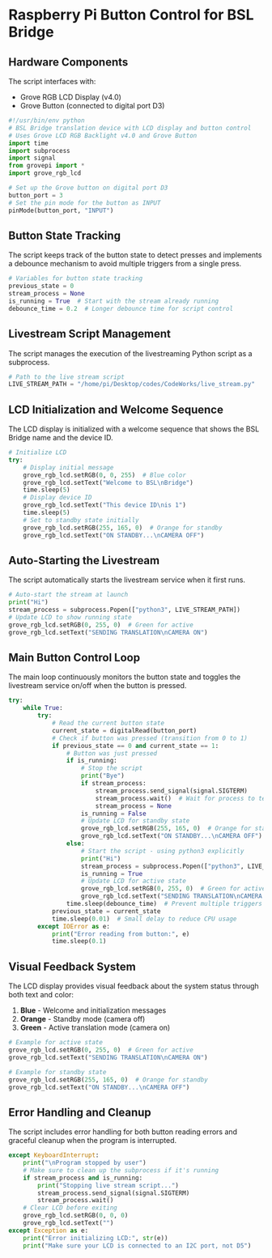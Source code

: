 # Raspberry Pi Button Control for BSL Bridge

## Hardware Components

The script interfaces with:
- Grove RGB LCD Display (v4.0)
- Grove Button (connected to digital port D3)

```python
#!/usr/bin/env python
# BSL Bridge translation device with LCD display and button control
# Uses Grove LCD RGB Backlight v4.0 and Grove Button
import time
import subprocess
import signal
from grovepi import *
import grove_rgb_lcd

# Set up the Grove button on digital port D3
button_port = 3
# Set the pin mode for the button as INPUT
pinMode(button_port, "INPUT")
```

## Button State Tracking

The script keeps track of the button state to detect presses and implements a debounce mechanism to avoid multiple triggers from a single press.

```python
# Variables for button state tracking
previous_state = 0
stream_process = None
is_running = True  # Start with the stream already running
debounce_time = 0.2  # Longer debounce time for script control
```

## Livestream Script Management

The script manages the execution of the livestreaming Python script as a subprocess.

```python
# Path to the live stream script
LIVE_STREAM_PATH = "/home/pi/Desktop/codes/CodeWorks/live_stream.py"
```

## LCD Initialization and Welcome Sequence

The LCD display is initialized with a welcome sequence that shows the BSL Bridge name and the device ID.

```python
# Initialize LCD
try:
    # Display initial message
    grove_rgb_lcd.setRGB(0, 0, 255)  # Blue color
    grove_rgb_lcd.setText("Welcome to BSL\nBridge")
    time.sleep(5)
    # Display device ID
    grove_rgb_lcd.setText("This device ID\nis 1")
    time.sleep(5)
    # Set to standby state initially
    grove_rgb_lcd.setRGB(255, 165, 0)  # Orange for standby
    grove_rgb_lcd.setText("ON STANDBY...\nCAMERA OFF")
```

## Auto-Starting the Livestream

The script automatically starts the livestream service when it first runs.

```python
# Auto-start the stream at launch
print("Hi")
stream_process = subprocess.Popen(["python3", LIVE_STREAM_PATH])
# Update LCD to show running state
grove_rgb_lcd.setRGB(0, 255, 0)  # Green for active
grove_rgb_lcd.setText("SENDING TRANSLATION\nCAMERA ON")
```

## Main Button Control Loop

The main loop continuously monitors the button state and toggles the livestream service on/off when the button is pressed.

```python
try:
    while True:
        try:
            # Read the current button state
            current_state = digitalRead(button_port)
            # Check if button was pressed (transition from 0 to 1)
            if previous_state == 0 and current_state == 1:
                # Button was just pressed
                if is_running:
                    # Stop the script
                    print("Bye")
                    if stream_process:
                        stream_process.send_signal(signal.SIGTERM)
                        stream_process.wait()  # Wait for process to terminate
                        stream_process = None
                    is_running = False
                    # Update LCD for standby state
                    grove_rgb_lcd.setRGB(255, 165, 0)  # Orange for standby
                    grove_rgb_lcd.setText("ON STANDBY...\nCAMERA OFF")
                else:
                    # Start the script - using python3 explicitly
                    print("Hi")
                    stream_process = subprocess.Popen(["python3", LIVE_STREAM_PATH])
                    is_running = True
                    # Update LCD for active state
                    grove_rgb_lcd.setRGB(0, 255, 0)  # Green for active
                    grove_rgb_lcd.setText("SENDING TRANSLATION\nCAMERA ON")
                time.sleep(debounce_time)  # Prevent multiple triggers
            previous_state = current_state
            time.sleep(0.01)  # Small delay to reduce CPU usage
        except IOError as e:
            print("Error reading from button:", e)
            time.sleep(0.1)
```

## Visual Feedback System

The LCD display provides visual feedback about the system status through both text and color:

1. **Blue** - Welcome and initialization messages
2. **Orange** - Standby mode (camera off)
3. **Green** - Active translation mode (camera on)

```python
# Example for active state
grove_rgb_lcd.setRGB(0, 255, 0)  # Green for active
grove_rgb_lcd.setText("SENDING TRANSLATION\nCAMERA ON")

# Example for standby state
grove_rgb_lcd.setRGB(255, 165, 0)  # Orange for standby
grove_rgb_lcd.setText("ON STANDBY...\nCAMERA OFF")
```

## Error Handling and Cleanup

The script includes error handling for both button reading errors and graceful cleanup when the program is interrupted.

```python
except KeyboardInterrupt:
    print("\nProgram stopped by user")
    # Make sure to clean up the subprocess if it's running
    if stream_process and is_running:
        print("Stopping live stream script...")
        stream_process.send_signal(signal.SIGTERM)
        stream_process.wait()
    # Clear LCD before exiting
    grove_rgb_lcd.setRGB(0, 0, 0)
    grove_rgb_lcd.setText("")
except Exception as e:
    print("Error initializing LCD:", str(e))
    print("Make sure your LCD is connected to an I2C port, not D5")
```
